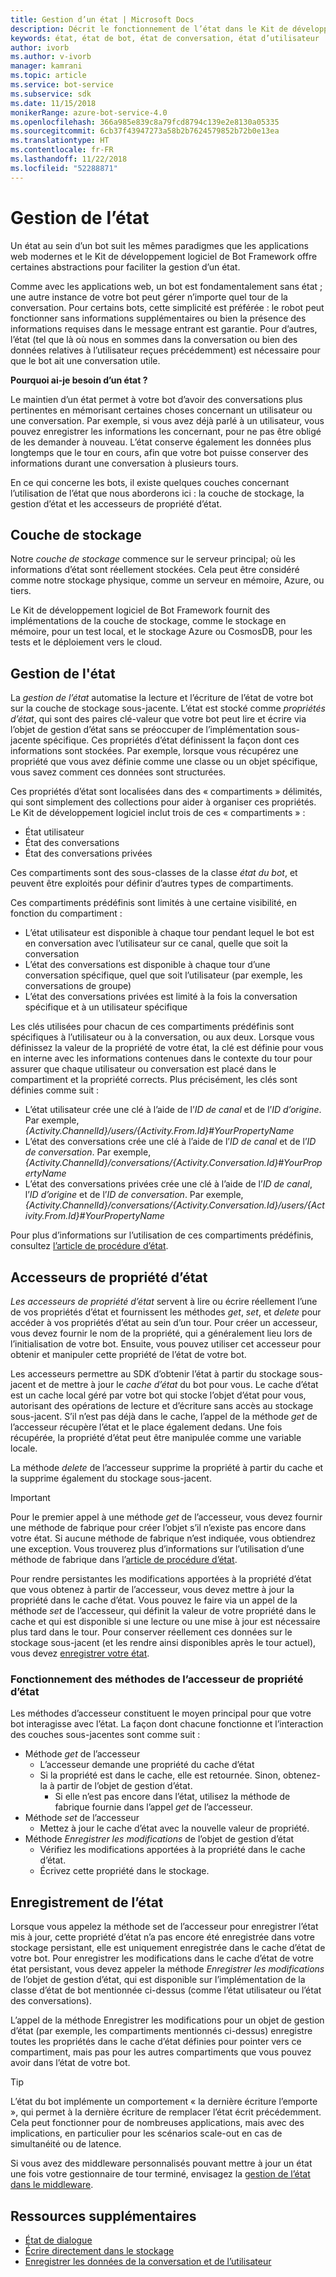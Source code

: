 ```yaml
---
title: Gestion d’un état | Microsoft Docs
description: Décrit le fonctionnement de l’état dans le Kit de développement logiciel (SDK) Bot Builder.
keywords: état, état de bot, état de conversation, état d’utilisateur
author: ivorb
ms.author: v-ivorb
manager: kamrani
ms.topic: article
ms.service: bot-service
ms.subservice: sdk
ms.date: 11/15/2018
monikerRange: azure-bot-service-4.0
ms.openlocfilehash: 366a985e839c8a79fcd8794c139e2e8130a05335
ms.sourcegitcommit: 6cb37f43947273a58b2b7624579852b72b0e13ea
ms.translationtype: HT
ms.contentlocale: fr-FR
ms.lasthandoff: 11/22/2018
ms.locfileid: "52288871"
---
```

# <a name="managing-state"></a>Gestion de l’état

Un état au sein d’un bot suit les mêmes paradigmes que les applications web modernes et le Kit de développement logiciel de Bot Framework offre certaines abstractions pour faciliter la gestion d’un état.

Comme avec les applications web, un bot est fondamentalement sans état ; une autre instance de votre bot peut gérer n’importe quel tour de la conversation. Pour certains bots, cette simplicité est préférée : le robot peut fonctionner sans informations supplémentaires ou bien la présence des informations requises dans le message entrant est garantie. Pour d’autres, l’état (tel que là où nous en sommes dans la conversation ou bien des données relatives à l’utilisateur reçues précédemment) est nécessaire pour que le bot ait une conversation utile.

**Pourquoi ai-je besoin d’un état ?**

Le maintien d’un état permet à votre bot d’avoir des conversations plus pertinentes en mémorisant certaines choses concernant un utilisateur ou une conversation. Par exemple, si vous avez déjà parlé à un utilisateur, vous pouvez enregistrer les informations les concernant, pour ne pas être obligé de les demander à nouveau. L’état conserve également les données plus longtemps que le tour en cours, afin que votre bot puisse conserver des informations durant une conversation à plusieurs tours.

En ce qui concerne les bots, il existe quelques couches concernant l’utilisation de l’état que nous aborderons ici : la couche de stockage, la gestion d’état et les accesseurs de propriété d’état.

## <a name="storage-layer"></a>Couche de stockage

Notre *couche de stockage* commence sur le serveur principal; où les informations d’état sont réellement stockées. Cela peut être considéré comme notre stockage physique, comme un serveur en mémoire, Azure, ou tiers.

Le Kit de développement logiciel de Bot Framework fournit des implémentations de la couche de stockage, comme le stockage en mémoire, pour un test local, et le stockage Azure ou CosmosDB, pour les tests et le déploiement vers le cloud.

## <a name="state-management"></a>Gestion de l'état

La *gestion de l’état* automatise la lecture et l’écriture de l’état de votre bot sur la couche de stockage sous-jacente. L’état est stocké comme *propriétés d’état*, qui sont des paires clé-valeur que votre bot peut lire et écrire via l’objet de gestion d’état sans se préoccuper de l’implémentation sous-jacente spécifique. Ces propriétés d’état définissent la façon dont ces informations sont stockées. Par exemple, lorsque vous récupérez une propriété que vous avez définie comme une classe ou un objet spécifique, vous savez comment ces données sont structurées.

Ces propriétés d’état sont localisées dans des « compartiments » délimités, qui sont simplement des collections pour aider à organiser ces propriétés. Le Kit de développement logiciel inclut trois de ces « compartiments » :

- État utilisateur
- État des conversations
- État des conversations privées

Ces compartiments sont des sous-classes de la classe *état du bot*, et peuvent être exploités pour définir d’autres types de compartiments.

Ces compartiments prédéfinis sont limités à une certaine visibilité, en fonction du compartiment :

- L’état utilisateur est disponible à chaque tour pendant lequel le bot est en conversation avec l’utilisateur sur ce canal, quelle que soit la conversation
- L’état des conversations est disponible à chaque tour d’une conversation spécifique, quel que soit l’utilisateur (par exemple, les conversations de groupe)
- L’état des conversations privées est limité à la fois la conversation spécifique et à un utilisateur spécifique

Les clés utilisées pour chacun de ces compartiments prédéfinis sont spécifiques à l’utilisateur ou à la conversation, ou aux deux. Lorsque vous définissez la valeur de la propriété de votre état, la clé est définie pour vous en interne avec les informations contenues dans le contexte du tour pour assurer que chaque utilisateur ou conversation est placé dans le compartiment et la propriété corrects. Plus précisément, les clés sont définies comme suit :

- L’état utilisateur crée une clé à l’aide de l’*ID de canal* et de l’*ID d’origine*. Par exemple, _{Activity.ChannelId}/users/{Activity.From.Id}#YourPropertyName_
- L’état des conversations crée une clé à l’aide de l’*ID de canal* et de l’*ID de conversation*. Par exemple, _{Activity.ChannelId}/conversations/{Activity.Conversation.Id}#YourPropertyName_
- L’état des conversations privées crée une clé à l’aide de l’*ID de canal*, l’*ID d’origine* et de l’*ID de conversation*. Par exemple, _{Activity.ChannelId}/conversations/{Activity.Conversation.Id}/users/{Activity.From.Id}#YourPropertyName_

Pour plus d’informations sur l’utilisation de ces compartiments prédéfinis, consultez [l’article de procédure d’état](bot-builder-howto-v4-state.md).

## <a name="state-property-accessors"></a>Accesseurs de propriété d’état

*Les accesseurs de propriété d’état* servent à lire ou écrire réellement l’une de vos propriétés d’état et fournissent les méthodes *get*, *set*, et *delete* pour accéder à vos propriétés d’état au sein d’un tour. Pour créer un accesseur, vous devez fournir le nom de la propriété, qui a généralement lieu lors de l’initialisation de votre bot. Ensuite, vous pouvez utiliser cet accesseur pour obtenir et manipuler cette propriété de l’état de votre bot.

Les accesseurs permettre au SDK d’obtenir l’état à partir du stockage sous-jacent et de mettre à jour le *cache d’état* du bot pour vous. Le cache d’état est un cache local géré par votre bot qui stocke l’objet d’état pour vous, autorisant des opérations de lecture et d’écriture sans accès au stockage sous-jacent. S’il n’est pas déjà dans le cache, l’appel de la méthode *get* de l’accesseur récupère l’état et le place également dedans. Une fois récupérée, la propriété d’état peut être manipulée comme une variable locale.

La méthode *delete* de l’accesseur supprime la propriété à partir du cache et la supprime également du stockage sous-jacent.

> [!IMPORTANT]
> Pour le premier appel à une méthode *get* de l’accesseur, vous devez fournir une méthode de fabrique pour créer l’objet s’il n’existe pas encore dans votre état. Si aucune méthode de fabrique n’est indiquée, vous obtiendrez une exception. Vous trouverez plus d’informations sur l’utilisation d’une méthode de fabrique dans l’[article de procédure d’état](bot-builder-howto-v4-state.md).

Pour rendre persistantes les modifications apportées à la propriété d’état que vous obtenez à partir de l’accesseur, vous devez mettre à jour la propriété dans le cache d’état. Vous pouvez le faire via un appel de la méthode *set* de l’accesseur, qui définit la valeur de votre propriété dans le cache et qui est disponible si une lecture ou une mise à jour est nécessaire plus tard dans le tour. Pour conserver réellement ces données sur le stockage sous-jacent (et les rendre ainsi disponibles après le tour actuel), vous devez [enregistrer votre état](#saving-state).

### <a name="how-the-state-property-accessor-methods-work"></a>Fonctionnement des méthodes de l’accesseur de propriété d’état

Les méthodes d’accesseur constituent le moyen principal pour que votre bot interagisse avec l’état. La façon dont chacune fonctionne et l’interaction des couches sous-jacentes sont comme suit :

- Méthode *get* de l’accesseur
    - L’accesseur demande une propriété du cache d’état
    - Si la propriété est dans le cache, elle est retournée. Sinon, obtenez-la à partir de l’objet de gestion d’état.
        - Si elle n’est pas encore dans l’état, utilisez la méthode de fabrique fournie dans l’appel *get* de l’accesseur.
- Méthode *set* de l’accesseur
    - Mettez à jour le cache d’état avec la nouvelle valeur de propriété.
- Méthode *Enregistrer les modifications* de l’objet de gestion d’état
    - Vérifiez les modifications apportées à la propriété dans le cache d’état.
    - Écrivez cette propriété dans le stockage.

## <a name="saving-state"></a>Enregistrement de l’état

Lorsque vous appelez la méthode set de l’accesseur pour enregistrer l’état mis à jour, cette propriété d’état n’a pas encore été enregistrée dans votre stockage persistant, elle est uniquement enregistrée dans le cache d’état de votre bot. Pour enregistrer les modifications dans le cache d’état de votre état persistant, vous devez appeler la méthode *Enregistrer les modifications* de l’objet de gestion d’état, qui est disponible sur l’implémentation de la classe d’état de bot mentionnée ci-dessus (comme l’état utilisateur ou l’état des conversations).

L’appel de la méthode Enregistrer les modifications pour un objet de gestion d’état (par exemple, les compartiments mentionnés ci-dessus) enregistre toutes les propriétés dans le cache d’état définies pour pointer vers ce compartiment, mais pas pour les autres compartiments que vous pouvez avoir dans l’état de votre bot.

> [!TIP]
> L’état du bot implémente un comportement « la dernière écriture l’emporte », qui permet à la dernière écriture de remplacer l’état écrit précédemment. Cela peut fonctionner pour de nombreuses applications, mais avec des implications, en particulier pour les scénarios scale-out en cas de simultanéité ou de latence.

Si vous avez des middleware personnalisés pouvant mettre à jour un état une fois votre gestionnaire de tour terminé, envisagez la [gestion de l’état dans le middleware](bot-builder-concept-middleware.md#handling-state-in-middleware).

## <a name="additional-resources"></a>Ressources supplémentaires

- [État de dialogue](bot-builder-concept-dialog.md#dialog-state)
- [Écrire directement dans le stockage](bot-builder-howto-v4-storage.md)
- [Enregistrer les données de la conversation et de l’utilisateur](bot-builder-howto-v4-state.md)